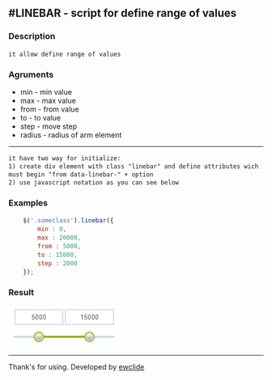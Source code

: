 #LINEBAR - script for define range of values
-------------

### Description

	it allow define range of values

### Agruments

- min - min value
- max - max value
- from - from value
- to - to value
- step - move step
- radius - radius of arm element

-------------

	it have two way for initialize:
	1) create div element with class "linebar" and define attributes wich must begin "from data-linebar-" + option
	2) use javascript notation as you can see below

### Examples

```js
	$('.someclass').linebar({
		min : 0,
		max : 20000,
		from : 5000,
		to : 15000,
		step : 2000
	});
```

### Result

![linebar on page](linebar.jpg)

-------------
Thank's for using.
Developed by [ewclide](http://vk.com/ewclide)
